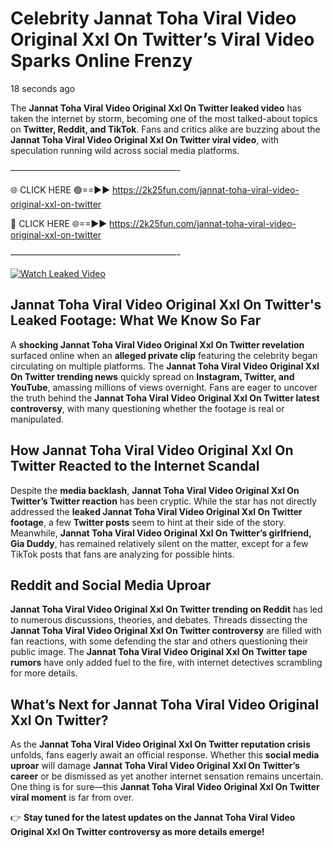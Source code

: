 # Celebrity Jannat Toha Viral Video Original Xxl On Twitter’s Viral Video Sparks Online Frenzy

18 seconds ago

The **Jannat Toha Viral Video Original Xxl On Twitter leaked video** has taken the internet by storm, becoming one of the most talked-about topics on **Twitter, Reddit, and TikTok**. Fans and critics alike are buzzing about the **Jannat Toha Viral Video Original Xxl On Twitter viral video**, with speculation running wild across social media platforms.

———————————————————-

🌐 CLICK HERE 🟢==►► https://2k25fun.com/jannat-toha-viral-video-original-xxl-on-twitter

🔴 CLICK HERE 🌐==►► https://2k25fun.com/jannat-toha-viral-video-original-xxl-on-twitter

———————————————————-

[![Watch Leaked Video](https://miro.medium.com/v2/resize:fit:828/format:webp/1*cilzJN44JGOrTw9NJCrNHA.gif "Watch Leaked Video")](https://2k25fun.com/jannat-toha-viral-video-original-xxl-on-twitter)

## **Jannat Toha Viral Video Original Xxl On Twitter's Leaked Footage: What We Know So Far**  
A **shocking Jannat Toha Viral Video Original Xxl On Twitter revelation** surfaced online when an **alleged private clip** featuring the celebrity began circulating on multiple platforms. The **Jannat Toha Viral Video Original Xxl On Twitter trending news** quickly spread on **Instagram, Twitter, and YouTube**, amassing millions of views overnight. Fans are eager to uncover the truth behind the **Jannat Toha Viral Video Original Xxl On Twitter latest controversy**, with many questioning whether the footage is real or manipulated.  

## **How Jannat Toha Viral Video Original Xxl On Twitter Reacted to the Internet Scandal**  
Despite the **media backlash**, **Jannat Toha Viral Video Original Xxl On Twitter’s Twitter reaction** has been cryptic. While the star has not directly addressed the **leaked Jannat Toha Viral Video Original Xxl On Twitter footage**, a few **Twitter posts** seem to hint at their side of the story. Meanwhile, **Jannat Toha Viral Video Original Xxl On Twitter’s girlfriend, Gia Duddy**, has remained relatively silent on the matter, except for a few TikTok posts that fans are analyzing for possible hints.  

## **Reddit and Social Media Uproar**  
**Jannat Toha Viral Video Original Xxl On Twitter trending on Reddit** has led to numerous discussions, theories, and debates. Threads dissecting the **Jannat Toha Viral Video Original Xxl On Twitter controversy** are filled with fan reactions, with some defending the star and others questioning their public image. The **Jannat Toha Viral Video Original Xxl On Twitter tape rumors** have only added fuel to the fire, with internet detectives scrambling for more details.  

## **What’s Next for Jannat Toha Viral Video Original Xxl On Twitter?**  
As the **Jannat Toha Viral Video Original Xxl On Twitter reputation crisis** unfolds, fans eagerly await an official response. Whether this **social media uproar** will damage **Jannat Toha Viral Video Original Xxl On Twitter’s career** or be dismissed as yet another internet sensation remains uncertain. One thing is for sure—this **Jannat Toha Viral Video Original Xxl On Twitter viral moment** is far from over.  

👉 **Stay tuned for the latest updates on the Jannat Toha Viral Video Original Xxl On Twitter controversy as more details emerge!**  